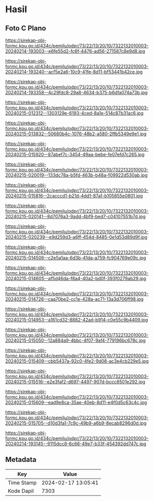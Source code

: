 # Hasil

## Foto C Plano

https://sirekap-obj-formc.kpu.go.id/434c/pemilu/pdpr/73/22/13/20/10/7322132010003-20240214-193003--e6fe55d2-fc6f-4476-ad56-271587c8e9d8.jpg

https://sirekap-obj-formc.kpu.go.id/434c/pemilu/pdpr/73/22/13/20/10/7322132010003-20240214-193240--acf5e2a6-10c9-41fe-8d11-bf53441b42ce.jpg

https://sirekap-obj-formc.kpu.go.id/434c/pemilu/pdpr/73/22/13/20/10/7322132010003-20240214-193358--4c29fdc8-29a8-4634-b375-b6dfa074a73b.jpg

https://sirekap-obj-formc.kpu.go.id/434c/pemilu/pdpr/73/22/13/20/10/7322132010003-20240215-012312--1303129e-6193-4ced-8a1e-514c87b31ac6.jpg

https://sirekap-obj-formc.kpu.go.id/434c/pemilu/pdpr/73/22/13/20/10/7322132010003-20240215-013832--50680b4c-1076-48b2-a580-2ffb5349e9e1.jpg

https://sirekap-obj-formc.kpu.go.id/434c/pemilu/pdpr/73/22/13/20/10/7322132010003-20240215-015920--87abef7c-3454-49aa-bebe-fe07efd7c265.jpg

https://sirekap-obj-formc.kpu.go.id/434c/pemilu/pdpr/73/22/13/20/10/7322132010003-20240215-020019--133dc78a-b5fd-463b-b48a-f09922d530ab.jpg

https://sirekap-obj-formc.kpu.go.id/434c/pemilu/pdpr/73/22/13/20/10/7322132010003-20240215-015816--2cacccd1-b21d-4dd1-87a1-b105855e0801.jpg

https://sirekap-obj-formc.kpu.go.id/434c/pemilu/pdpr/73/22/13/20/10/7322132010003-20240215-020141--8d7076a3-9add-4bf9-bed7-c04107551b7d.jpg

https://sirekap-obj-formc.kpu.go.id/434c/pemilu/pdpr/73/22/13/20/10/7322132010003-20240215-020239--e9d259d3-a6ff-454d-8485-0e1d53d89d9f.jpg

https://sirekap-obj-formc.kpu.go.id/434c/pemilu/pdpr/73/22/13/20/10/7322132010003-20240215-014506--c2e5a1aa-6d3b-41da-a759-fc904769e09c.jpg

https://sirekap-obj-formc.kpu.go.id/434c/pemilu/pdpr/73/22/13/20/10/7322132010003-20240215-014605--af5d46da-f8a4-40a2-bd0f-393f0279ab29.jpg

https://sirekap-obj-formc.kpu.go.id/434c/pemilu/pdpr/73/22/13/20/10/7322132010003-20240215-014726--caa70be2-cc1e-428a-ac71-13a3d706ff98.jpg

https://sirekap-obj-formc.kpu.go.id/434c/pemilu/pdpr/73/22/13/20/10/7322132010003-20240215-014953--a161cd32-8882-42ad-b914-c0e55c9b4409.jpg

https://sirekap-obj-formc.kpu.go.id/434c/pemilu/pdpr/73/22/13/20/10/7322132010003-20240215-015050--12a884a9-4bbc-4f07-9af4-779196bc678c.jpg

https://sirekap-obj-formc.kpu.go.id/434c/pemilu/pdpr/73/22/13/20/10/7322132010003-20240215-015409--cbb5437a-92c0-4fe2-9d08-ac3e4cb229e5.jpg

https://sirekap-obj-formc.kpu.go.id/434c/pemilu/pdpr/73/22/13/20/10/7322132010003-20240215-015516--e2e3faf2-d697-4497-907d-bccc8501e292.jpg

https://sirekap-obj-formc.kpu.go.id/434c/pemilu/pdpr/73/22/13/20/10/7322132010003-20240215-015609--ead9e8ca-35ae-40eb-8d11-e4f0d5c63c4c.jpg

https://sirekap-obj-formc.kpu.go.id/434c/pemilu/pdpr/73/22/13/20/10/7322132010003-20240215-015705--d10d3fa1-7c9c-49b9-a6b9-8ecab8296d0d.jpg

https://sirekap-obj-formc.kpu.go.id/434c/pemilu/pdpr/73/22/13/20/10/7322132010003-20240214-193145--9115dcc8-6c66-49e7-b33f-454392dd747c.jpg


## Metadata

| Key        | Value               |
| ---------- | ------------------- |
| Time Stamp | 2024-02-17 13:05:41 |
| Kode Dapil | 7303                |




